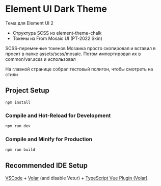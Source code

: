 # Element UI Dark Theme

Тема для Element UI 2

* Структура SCSS из element-theme-chalk
* Токены из From Mosaic UI (PT-2022 Skin)

SCSS-переменные токенов Мозаика просто скопировал и вставил в проект в папке assets/scss/mosaic. Потом импортировал их в common/var.scss и использовал

На главной странице собрал тестовый полигон, чтобы смотреть на стили

## Project Setup

```sh
npm install
```

### Compile and Hot-Reload for Development

```sh
npm run dev
```

### Compile and Minify for Production

```sh
npm run build
```
## Recommended IDE Setup

[VSCode](https://code.visualstudio.com/) + [Volar](https://marketplace.visualstudio.com/items?itemName=Vue.volar) (and disable Vetur) + [TypeScript Vue Plugin (Volar)](https://marketplace.visualstudio.com/items?itemName=Vue.vscode-typescript-vue-plugin).
